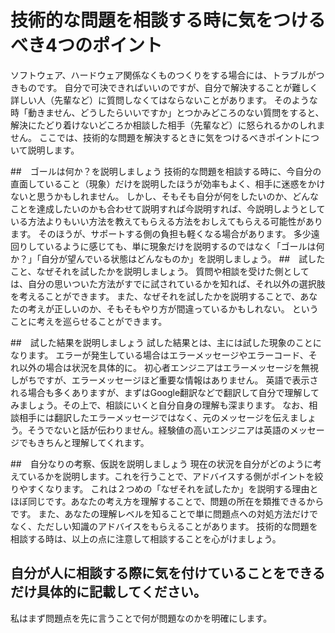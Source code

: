 # 技術的な問題を相談する時に気をつけるべき4つのポイント
ソフトウェア、ハードウェア関係なくものつくりをする場合には、トラブルがつきものです。
自分で可決できればいいのですが、自分で解決することが難しく詳しい人（先輩など）に質問しなくてはならないことがあります。
そのような時「動きません、どうしたらいいですか」とつかみどころのない質問をすると、解決にたどり着けないどころか相談した相手（先輩など）に怒られるかのしれません。
ここでは、技術的な問題を解決するときに気をつけるべきポイントについて説明します。

##　ゴールは何か？を説明しましょう
技術的な問題を相談する時に、今自分の直面していること（現象）だけを説明したほうが効率もよく、相手に迷惑をかけないと思うかもしれません。
しかし、そもそも自分が何をしたいのか、どんなことを達成したいのかも合わせて説明すれば今説明すれば、今説明しようとしている方法よりもいい方法を教えてもらえる方法をおしえてもらえる可能性があります。
そのほうが、サポートする側の負担も軽くなる場合があります。
多少遠回りしているように感じても、単に現象だけを説明するのではなく「ゴールは何か？」「自分が望んでいる状態はどんなものか」を説明しましょう。
##　試したこと、なぜそれを試したかを説明しましょう。
質問や相談を受けた側としては、自分の思いついた方法がすでに試されているかを知れば、それ以外の選択肢を考えることができます。
また、なぜそれを試したかを説明することで、あなたの考えが正しいのか、そもそもやり方が間違っているかもしれない。
ということに考えを巡らせることができます。

##　試した結果を説明しましょう
試した結果とは、主には試した現象のことになります。
エラーが発生している場合はエラーメッセージやエラーコード、それ以外の場合は状況を具体的に。
初心者エンジニアはエラーメッセージを無視しがちですが、エラーメッセージほど重要な情報はありません。
英語で表示される場合も多くありますが、まずはGoogle翻訳などで翻訳して自分で理解してみましょう。その上で、相談にいくと自分自身の理解も深まります。
なお、相談相手には翻訳したエラーメッセージではなく、元のメッセージを伝えましょう。そうでないと話が伝わりません。経験値の高いエンジニアは英語のメッセージでもきちんと理解してくれます。

##　自分なりの考察、仮説を説明しましょう
現在の状況を自分がどのように考えているかを説明します。これを行うことで、アドバイスする側がポイントを絞りやすくなります。
これは２つめの「なぜそれを試したか」を説明する理由とほぼ同じです。あなたの考え方を理解することで、問題の所在を類推できるからです。
また、あなたの理解レベルを知ることで単に問題点への対処方法だけでなく、ただしい知識のアドバイスをもらえることがあります。
技術的な問題を相談する時は、以上の点に注意して相談することを心がけましょう。　

## 自分が人に相談する際に気を付けていることをできるだけ具体的に記載してください。
私はまず問題点を先に言うことで何が問題なのかを明確にします。